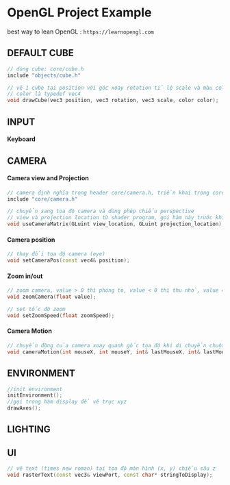 # OpenGL Project Example

best way to lean OpenGL : ```https://learnopengl.com```


## DEFAULT CUBE

```C++
// dùng cube: core/cube.h
include "objects/cube.h"
```

```C++
// vẽ 1 cube tại position với góc xoay rotation tỉ lệ scale và màu color
// color là typedef vec4
void drawCube(vec3 position, vec3 rotation, vec3 scale, color color);
```

## INPUT

#### Keyboard

## CAMERA

#### Camera view and Projection

```C++
// camera định nghĩa trong header core/camera.h, triển khai trong core/camera.cpp
include "core/camera.h"
```

```C++
// chuyển sang tọa độ camera và dùng phép chiếu perspective 
// view và projection location từ shader program, gọi hàm này trước khi draw object
void useCameraMatrix(GLuint view_location, GLuint projection_location);
```

#### Camera position

```C++
// thay đổi tọa độ camera (eye)
void setCameraPos(const vec4& position);
```

#### Zoom in/out

```C++
// zoom camera, value > 0 thì phóng to, value < 0 thì thu nhỏ, value = 0 thì không đổi
void zoomCamera(float value);
```

```C++
// set tốc độ zoom
void setZoomSpeed(float zoomSpeed);
```

#### Camera Motion

```C++
// chuyển động của camera xoay quanh gốc tọa độ khi di chuyển chuột
void cameraMotion(int mouseX, int mouseY, int& lastMouseX, int& lastMouseY);
```

## ENVIRONMENT

```C++
//init environment
initEnvironment();
//gọi trong hàm display để vẽ trục xyz
drawAxes();
```

## LIGHTING

## UI

```C++
// vẽ text (times new roman) tại tọa độ màn hình (x, y) chiều sâu z
void rasterText(const vec3& viewPort, const char* stringToDisplay);
```